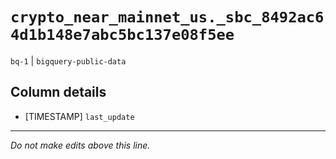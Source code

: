 # `crypto_near_mainnet_us._sbc_8492ac64d1b148e7abc5bc137e08f5ee`
`bq-1` | `bigquery-public-data`

## Column details
* [TIMESTAMP] `last_update`

-------------------------------------------------------------------------------
*Do not make edits above this line.*
